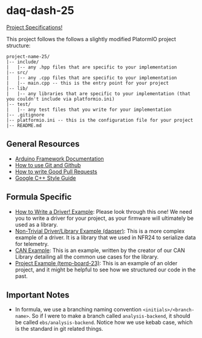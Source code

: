 # daq-dash-25

[Project Specifications!](https://docs.google.com/document/d/1AshcWZaVp2FTWgpyuQdh6TqbJDp9D0i6MMMnYMOrbmg/edit#heading=h.3cwv5c7n5ykf)

This project follows the follows a slightly modified PlatormIO project structure:
```
project-name-25/
|-- include/
|   |-- any .hpp files that are specific to your implementation
|-- src/
|   |-- any .cpp files that are specific to your implementation
|   |-- main.cpp -- this is the entry point for your project
|-- lib/
|   |-- any libraries that are specific to your implementation (that you couldn't include via platformio.ini)
|-- test/
|   |-- any test files that you write for your implementation
|-- .gitignore
|-- platformio.ini -- this is the configuration file for your project
|-- README.md
```


## General Resources
* [Arduino Framework Documentation](https://www.arduino.cc/reference/en/)
* [How to use Git and Github](https://product.hubspot.com/blog/git-and-github-tutorial-for-beginners)
* [How to write Good Pull Requests](https://developers.google.com/blockly/guides/contribute/get-started/write_a_good_pr)
* [Google C++ Style Guide](https://google.github.io/styleguide/cppguide.html)

## Formula Specific
* [How to Write a Driver! Example](https://github.com/NU-Formula-Racing/daq-driver-example-25): Please look through this one! We need you to write a driver for your project, as your firmware will ultimately be used as a library.
* [Non-Trivial Driver/Library Example (daqser)](https://github.com/NU-Formula-Racing/daq-serializer-24): This is a more complex example of a driver. It is a library that we used in NFR24 to serialize data for telemetry.
* [CAN Example](https://github.com/NU-Formula-Racing/CAN_Interface_Demo/blob/main/src/main.cpp): This is an example, written by the creator of our CAN Library detailing all the common use cases for the library.
* [Project Example (temp-board-23)](https://github.com/NU-Formula-Racing/daq-firmware-23/blob/jm/daqTemp/src/main.cpp): This is an example of an older project, and it might be helpful to see how we structured our code in the past.

## Important Notes
* In formula, we use a branching naming convention ```<initials>/<branch-name>```. So if I were to make a branch called ```analysis-backend```, it should be called ```ebs/analysis-backend```. Notice how we use kebab case, which is the standard in git related things.